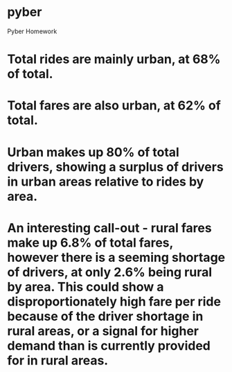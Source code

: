 # pyber
Pyber Homework

# Total rides are mainly urban, at 68% of total.
# Total fares are also urban, at 62% of total.
# Urban makes up 80% of total drivers, showing a surplus of drivers in urban areas relative to rides by area.
# An interesting call-out - rural fares make up 6.8% of total fares, however there is a seeming shortage of drivers, at only 2.6% being rural by area. This could show a disproportionately high fare per ride because of the driver shortage in rural areas, or a signal for higher demand than is currently provided for in rural areas. 
